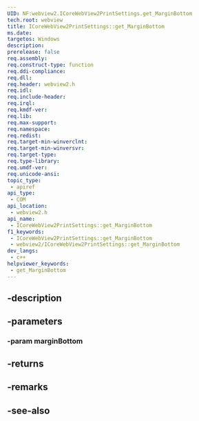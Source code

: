 ```yaml
---
UID: NF:webview2.ICoreWebView2PrintSettings.get_MarginBottom
tech.root: webview
title: ICoreWebView2PrintSettings::get_MarginBottom
ms.date: 
targetos: Windows
description: 
prerelease: false
req.assembly: 
req.construct-type: function
req.ddi-compliance: 
req.dll: 
req.header: webview2.h
req.idl: 
req.include-header: 
req.irql: 
req.kmdf-ver: 
req.lib: 
req.max-support: 
req.namespace: 
req.redist: 
req.target-min-winverclnt: 
req.target-min-winversvr: 
req.target-type: 
req.type-library: 
req.umdf-ver: 
req.unicode-ansi: 
topic_type:
 - apiref
api_type:
 - COM
api_location:
 - webview2.h
api_name:
 - ICoreWebView2PrintSettings::get_MarginBottom
f1_keywords:
 - ICoreWebView2PrintSettings::get_MarginBottom
 - webview2/ICoreWebView2PrintSettings::get_MarginBottom
dev_langs:
 - c++
helpviewer_keywords:
 - get_MarginBottom
---
```


## -description

## -parameters

### -param marginBottom

## -returns

## -remarks

## -see-also

